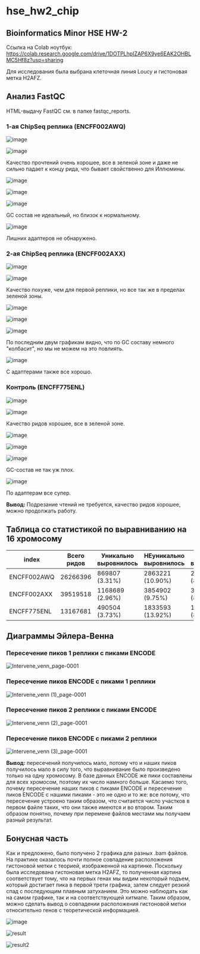 # hse_hw2_chip

## Bioinformatics Minor HSE HW-2

Ссылка на Colab ноутбук: https://colab.research.google.com/drive/1DOTPLhpIZAP6X9ye6EAK2OHBLMC5Hf8z?usp=sharing

Для исследования была выбрана клеточная линия Loucy и гистоновая метка H2AFZ.

## Анализ FastQC

HTML-выдачу FastQC см. в папке fastqc_reports.

### 1-ая ChipSeq реплика (ENCFF002AWQ)

![image](https://user-images.githubusercontent.com/60008375/155873370-581044e7-41af-421f-9b86-dc705775042e.png)

![image](https://user-images.githubusercontent.com/60008375/155873372-e65b9950-a118-47d9-b6df-db92942b760d.png)

Качество прочтений очень хорошее, все в зеленой зоне и даже не сильно падает к концу рида, что бывает свойственно для Иллюмины.

![image](https://user-images.githubusercontent.com/60008375/155873376-9c149020-5209-43e0-b3c0-6ae16ee4885d.png)

![image](https://user-images.githubusercontent.com/60008375/155874028-b031f905-5882-41f0-8aa4-c08b2726905d.png)

![image](https://user-images.githubusercontent.com/60008375/155873383-39d34875-8c89-463f-98a4-e2478ade15d6.png)

GC состав не идеальный, но близок к нормальному.

![image](https://user-images.githubusercontent.com/60008375/155873399-44560358-9274-4f7e-9fdb-f500a672885a.png)

Лишних адаптеров не обнаружено.

### 2-ая ChipSeq реплика (ENCFF002AXX)

![image](https://user-images.githubusercontent.com/60008375/155873606-a35448a3-a069-4c75-8da0-54f0610c75b2.png)

![image](https://user-images.githubusercontent.com/60008375/155873613-f4ef6be5-47a3-4546-8101-bf522831d91b.png)

Качество похуже, чем для первой реплики, но все так же в пределах зеленой зоны.

![image](https://user-images.githubusercontent.com/60008375/155873619-ba93e17b-a01b-4550-8f4b-18cd9f5f8361.png)

![image](https://user-images.githubusercontent.com/60008375/155873633-822bb99e-5236-4e70-ac62-77d1176f3cdf.png)

![image](https://user-images.githubusercontent.com/60008375/155873636-40a76a87-6274-449f-a873-34c319a4a090.png)

По последним двум графикам видно, что по GC составу немного "колбасит", но мы не можем на это повлиять.

![image](https://user-images.githubusercontent.com/60008375/155873648-2c5a5bdc-078c-4f90-9e41-21c09cf41371.png)

С адаптерами также все хорошо.

### Контроль (ENCFF775ENL)

![image](https://user-images.githubusercontent.com/60008375/155873807-2f05aca8-e4fd-458c-8718-dd6084ddec59.png)

![image](https://user-images.githubusercontent.com/60008375/155873817-80710647-67d0-48dc-84c8-55c73782e35a.png)

Качество ридов хорошее, все в зеленой зоне.

![image](https://user-images.githubusercontent.com/60008375/155873833-da8e0d2f-c271-48f1-8dbd-857d44d960b1.png)

![image](https://user-images.githubusercontent.com/60008375/155873840-67e04817-8208-42b8-9fe8-fcf984cadf0d.png)

![image](https://user-images.githubusercontent.com/60008375/155873847-f666a6a1-45f9-4af8-a163-c17495a4eafb.png)

GC-состав не так уж плох.

![image](https://user-images.githubusercontent.com/60008375/155873849-88024115-be6f-4814-b6e0-cbe85e1e9a25.png)

По адаптерам все супер.

**Вывод:** Подрезание чтений не требуется, качество ридов хорошее, можно продолжать работу.

## Таблица со статистикой по выравниванию на 16 хромосому

|index|Всего ридов|Уникально выровнилось|НЕуникально выровнилось|Не выровнилось|
|---|---|---|---|---|
|ENCFF002AWQ|26266396|869807 \(3.31%)|2863221 \(10.90%)|22533368 \(85.79%)|
|ENCFF002AXX|39519518|1168689 \(2.96%)|3854902 \(9.75%)|34495927 \(87.29%)|
|ENCFF775ENL|13167681|490504 \(3.73%)|1833593 \(13.92%)|10843584 \(82.35%)|

## Диаграммы Эйлера-Венна

### Пересечение пиков 1 реплики с пиками ENCODE

![Intervene_venn_page-0001](https://user-images.githubusercontent.com/60008375/155892834-4c6d3f35-7341-4c7e-ac39-5a139c507731.jpg)

### Пересечение пиков ENCODE с пиками 1 реплики

![Intervene_venn (1)_page-0001](https://user-images.githubusercontent.com/60008375/155892838-c469b3bd-8f00-452e-a1b2-296fd119493c.jpg)

### Пересечение пиков 2 реплики с пиками ENCODE

![Intervene_venn (2)_page-0001](https://user-images.githubusercontent.com/60008375/155892845-b41c28fc-f13a-4561-aa74-194b26e56805.jpg)

### Пересечение пиков ENCODE с пиками 2 реплики

![Intervene_venn (3)_page-0001](https://user-images.githubusercontent.com/60008375/155892847-c65193cf-733f-4bc5-a339-ed1bdac8081e.jpg)

**Вывод:** пересечений получилось мало, потому что и наших пиков получилось мало в силу того, что выравнивание было произведено только на одну хромосому. В базе данных ENCODE же пики составлены для всех хромосом, поэтому их число намного больше. Касаемо того, почему пересечение наших пиков с пиками ENCODE и пересечение пиков ENCODE с нашими пиками - 
это не одно и то же: все потому, что пересечение устроено таким образом, что считается число участков в первом файле таких, что они также имеются и во втором. Таким образом понятно, почему при перемене файлов местами мы получаем разный результат.

## Бонусная часть

Как и предложено, было получено 2 графика для разных .bam файлов. На практике оказалось почти полное совпадение расположения гистоновой метки с теорией, изображенной на картинке. Поскольку была исследована гистоновая метка H2AFZ, то полученная картина соответствует тому, что на первых генах мы видим некоторый подъем, который достигает пика в первой трети графика, затем следует резкий спад с последующим плавным затуханием. Это можно наблюдать как на самом графике, так и на соответствующей хитмапе. Таким образом, можно сделать вывод о совпадении расположения гистоновой метки относительно генов с теоретической информацией.

![image](https://user-images.githubusercontent.com/60008375/156876786-fad8b6ff-51f1-4dd8-b194-e4cc1f3b00ba.png)

![result](https://user-images.githubusercontent.com/60008375/156876543-0d519590-925d-4aa6-a4e4-6efbc15ea898.png)

![result2](https://user-images.githubusercontent.com/60008375/156876549-420979bf-d356-4dad-bdb4-251c860a922a.png)

